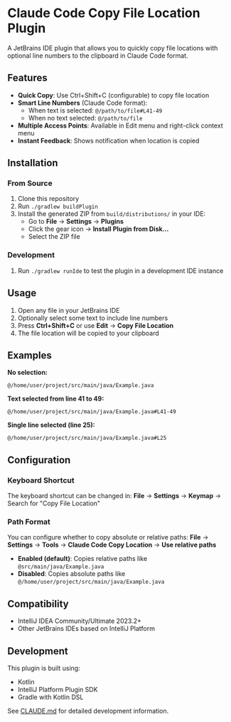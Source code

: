 # Claude Code Copy File Location Plugin

A JetBrains IDE plugin that allows you to quickly copy file locations with optional line numbers to the clipboard in Claude Code format.

## Features

- **Quick Copy**: Use Ctrl+Shift+C (configurable) to copy file location
- **Smart Line Numbers** (Claude Code format):
  - When text is selected: `@/path/to/file#L41-49`
  - When no text selected: `@/path/to/file`
- **Multiple Access Points**: Available in Edit menu and right-click context menu
- **Instant Feedback**: Shows notification when location is copied

## Installation

### From Source
1. Clone this repository
2. Run `./gradlew buildPlugin`
3. Install the generated ZIP from `build/distributions/` in your IDE:
   - Go to **File** → **Settings** → **Plugins**
   - Click the gear icon → **Install Plugin from Disk...**
   - Select the ZIP file

### Development
1. Run `./gradlew runIde` to test the plugin in a development IDE instance

## Usage

1. Open any file in your JetBrains IDE
2. Optionally select some text to include line numbers
3. Press **Ctrl+Shift+C** or use **Edit** → **Copy File Location**
4. The file location will be copied to your clipboard

## Examples

**No selection:**
```
@/home/user/project/src/main/java/Example.java
```

**Text selected from line 41 to 49:**
```
@/home/user/project/src/main/java/Example.java#L41-49
```

**Single line selected (line 25):**
```
@/home/user/project/src/main/java/Example.java#L25
```

## Configuration

### Keyboard Shortcut
The keyboard shortcut can be changed in:
**File** → **Settings** → **Keymap** → Search for "Copy File Location"

### Path Format
You can configure whether to copy absolute or relative paths:
**File** → **Settings** → **Tools** → **Claude Code Copy Location** → **Use relative paths**

- **Enabled (default)**: Copies relative paths like `@src/main/java/Example.java`
- **Disabled**: Copies absolute paths like `@/home/user/project/src/main/java/Example.java`

## Compatibility

- IntelliJ IDEA Community/Ultimate 2023.2+
- Other JetBrains IDEs based on IntelliJ Platform

## Development

This plugin is built using:
- Kotlin
- IntelliJ Platform Plugin SDK
- Gradle with Kotlin DSL

See [CLAUDE.md](CLAUDE.md) for detailed development information.